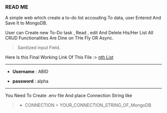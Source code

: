 ### READ ME

A simple web which create a to-do list accouding To data, user Entered And Save It to MongoDB.

User can  Create new To-Do task , Read , edit And Delete His/Her List All CRUD Functionalities Are Dine on THe Fly OR Async.

>Sanitized input Field.

Here Is this Final Working Link Of This File :>  [nth List](http://good.herokuapp.com
"ABID nth List To-Do-App")

---
* **Username** : ABID

* **password** : alpha
---

You Need To Create .env file And place Connection String like

>- CONNECTION = YOUR_CONNECTION_STRING_OF_MongoDB
